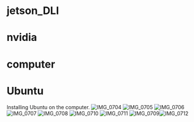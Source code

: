 # jetson_DLI
# nvidia
# computer
# Ubuntu
Installing Ubuntu on the computer.
![IMG_0704](https://github.com/user-attachments/assets/60ea4ee9-5c3d-444a-9472-633bacb9acca)
![IMG_0705](https://github.com/user-attachments/assets/cb51bbfb-7b50-44c8-9c25-32c95700edb7)
![IMG_0706](https://github.com/user-attachments/assets/161b70db-079e-43f8-b640-efb617c8c288)
![IMG_0707](https://github.com/user-attachments/assets/7d7791c6-4886-4dc2-95c6-3238a2301ef4)
![IMG_0708](https://github.com/user-attachments/assets/497039ff-5248-4b85-92a8-bc4adeb87366)
![IMG_0710](https://github.com/user-attachments/assets/b539db7f-d26c-44df-903d-561c9e4693a0)
![IMG_0711](https://github.com/user-attachments/assets/abb45cb3-b3f9-4f00-b3a7-ad4346316fd4)
![IMG_0709](https://github.com/user-attachments/assets/e8e1879a-24c8-4224-9c18-83c21aaa92ca)![IMG_0712](https://github.com/user-attachments/assets/2f021de2-973f-4c2c-8492-322534c2470c)

